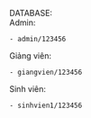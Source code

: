 DATABASE:
<br />
Admin:

	- admin/123456
Giảng viên:

	- giangvien/123456
Sinh viên:

	- sinhvien1/123456

